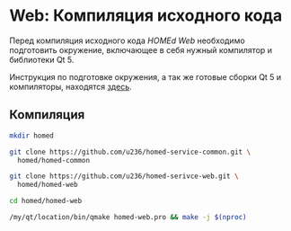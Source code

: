 # Web: Компиляция исходного кода

Перед компиляция исходного кода _HOMEd Web_ необходимо подготовить окружение, включающее в себя нужный компилятор и библиотеки Qt 5.

Инструкция по подготовке окружения, а так же готовые сборки Qt 5 и компиляторы, находятся [здесь](/common/build/).

## Компиляция

```sh
mkdir homed
```

```sh
git clone https://github.com/u236/homed-service-common.git \
  homed/homed-common
```

```sh
git clone https://github.com/u236/homed-serivce-web.git \
  homed/homed-web
```

```sh
cd homed/homed-web
```

```sh
/my/qt/location/bin/qmake homed-web.pro && make -j $(nproc)
```
